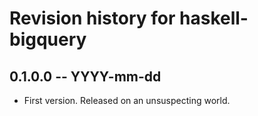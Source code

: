 # Revision history for haskell-bigquery

## 0.1.0.0 -- YYYY-mm-dd

* First version. Released on an unsuspecting world.
